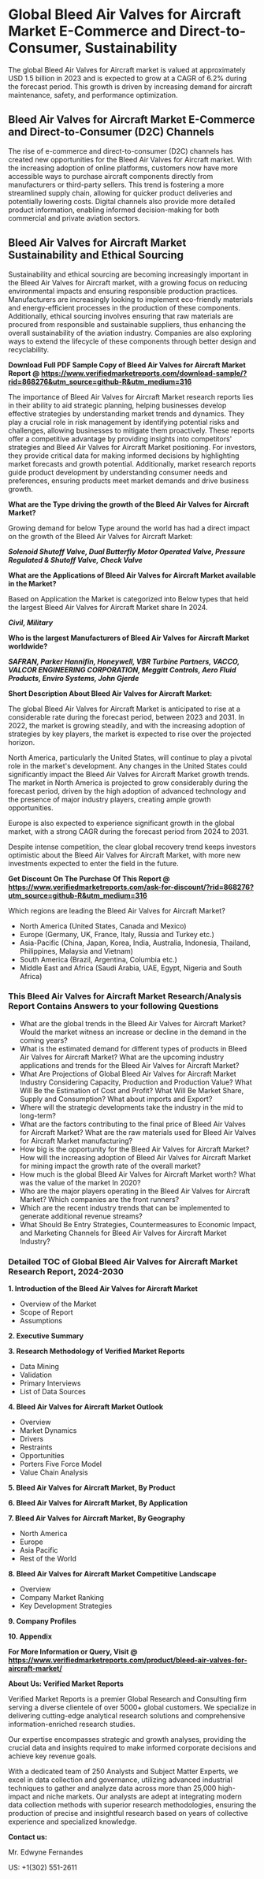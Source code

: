 <h1>Global Bleed Air Valves for Aircraft Market E-Commerce and Direct-to-Consumer, Sustainability</h1><p class=""><p>The global Bleed Air Valves for Aircraft market is valued at approximately USD 1.5 billion in 2023 and is expected to grow at a CAGR of 6.2% during the forecast period. This growth is driven by increasing demand for aircraft maintenance, safety, and performance optimization.</p><h2>Bleed Air Valves for Aircraft Market E-Commerce and Direct-to-Consumer (D2C) Channels</h2><p>The rise of e-commerce and direct-to-consumer (D2C) channels has created new opportunities for the Bleed Air Valves for Aircraft market. With the increasing adoption of online platforms, customers now have more accessible ways to purchase aircraft components directly from manufacturers or third-party sellers. This trend is fostering a more streamlined supply chain, allowing for quicker product deliveries and potentially lowering costs. Digital channels also provide more detailed product information, enabling informed decision-making for both commercial and private aviation sectors.</p><h2>Bleed Air Valves for Aircraft Market Sustainability and Ethical Sourcing</h2><p>Sustainability and ethical sourcing are becoming increasingly important in the Bleed Air Valves for Aircraft market, with a growing focus on reducing environmental impacts and ensuring responsible production practices. Manufacturers are increasingly looking to implement eco-friendly materials and energy-efficient processes in the production of these components. Additionally, ethical sourcing involves ensuring that raw materials are procured from responsible and sustainable suppliers, thus enhancing the overall sustainability of the aviation industry. Companies are also exploring ways to extend the lifecycle of these components through better design and recyclability.</p></p><p class=""><strong>Download Full PDF Sample Copy of Bleed Air Valves for Aircraft Market Report @ <a href="https://www.verifiedmarketreports.com/download-sample/?rid=868276&utm_source=github-R&utm_medium=316" target="_blank">https://www.verifiedmarketreports.com/download-sample/?rid=868276&utm_source=github-R&utm_medium=316</a></strong></p><p>The importance of&nbsp;Bleed Air Valves for Aircraft Market research reports lies in their ability to aid strategic planning, helping businesses develop effective strategies by understanding market trends and dynamics. They play a crucial role in risk management by identifying potential risks and challenges, allowing businesses to mitigate them proactively. These reports offer a competitive advantage by providing insights into competitors' strategies and Bleed Air Valves for Aircraft Market positioning. For investors, they provide critical data for making informed decisions by highlighting market forecasts and growth potential. Additionally, market research reports guide product development by understanding consumer needs and preferences, ensuring products meet market demands and drive business growth.</p><p><strong>What are the&nbsp;Type driving the growth of the Bleed Air Valves for Aircraft Market?</strong></p><p id="" class="">Growing demand for below Type around the world has had a direct impact on the growth of the Bleed Air Valves for Aircraft Market:</p><p class=""><em><strong>Solenoid Shutoff Valve, Dual Butterfly Motor Operated Valve, Pressure Regulated & Shutoff Valve, Check Valve</strong></em></p><p class=""><strong>What are the&nbsp;Applications&nbsp;of Bleed Air Valves for Aircraft Market available in the Market?</strong></p><p id="" class="">Based on Application the Market is categorized into Below types that held the largest Bleed Air Valves for Aircraft Market share In 2024.</p><p class=""><em><strong>Civil, Military</strong></em></p><p class=""><strong>Who is the largest Manufacturers of Bleed Air Valves for Aircraft Market worldwide?</strong></p><p><em><strong>SAFRAN, Parker Hannifin, Honeywell, VBR Turbine Partners, VACCO, VALCOR ENGINEERING CORPORATION, Meggitt Controls, Aero Fluid Products, Enviro Systems, John Gjerde</strong></em></p><p id="" class=""><strong>Short Description About Bleed Air Valves for Aircraft Market:</strong></p><p>The global Bleed Air Valves for Aircraft Market is anticipated to rise at a considerable rate during the forecast period, between 2023 and 2031. In 2022, the market is growing steadily, and with the increasing adoption of strategies by key players, the market is expected to rise over the projected horizon.</p><p>North America, particularly the United States, will continue to play a pivotal role in the market's development. Any changes in the United States could significantly impact the Bleed Air Valves for Aircraft Market growth trends. The market in North America is projected to grow considerably during the forecast period, driven by the high adoption of advanced technology and the presence of major industry players, creating ample growth opportunities.</p><p>Europe is also expected to experience significant growth in the global market, with a strong CAGR during the forecast period from 2024 to 2031.</p><p>Despite intense competition, the clear global recovery trend keeps investors optimistic about the Bleed Air Valves for Aircraft Market, with more new investments expected to enter the field in the future.</p><p id="" class=""><strong>Get Discount On The Purchase Of This Report @ <a href="https://www.verifiedmarketreports.com/ask-for-discount/?rid=868276?utm_source=github-R&utm_medium=316" target="_blank">https://www.verifiedmarketreports.com/ask-for-discount/?rid=868276?utm_source=github-R&utm_medium=316</a></strong></p><p class="">Which regions are leading the Bleed Air Valves for Aircraft Market?</p><ul><li>North America (United States, Canada and Mexico)</li><li>Europe (Germany, UK, France, Italy, Russia and Turkey etc.)</li><li>Asia-Pacific (China, Japan, Korea, India, Australia, Indonesia, Thailand, Philippines, Malaysia and Vietnam)</li><li>South America (Brazil, Argentina, Columbia etc.)</li><li>Middle East and Africa (Saudi Arabia, UAE, Egypt, Nigeria and South Africa)</li></ul><h3 id="" class="">This Bleed Air Valves for Aircraft Market Research/Analysis Report Contains Answers to your following Questions</h3><ul><li>What are the global trends in the Bleed Air Valves for Aircraft Market? Would the market witness an increase or decline in the demand in the coming years?</li><li>What is the estimated demand for different types of products in Bleed Air Valves for Aircraft Market? What are the upcoming industry applications and trends for the Bleed Air Valves for Aircraft Market?</li><li>What Are Projections of Global Bleed Air Valves for Aircraft Market Industry Considering Capacity, Production and Production Value? What Will Be the Estimation of Cost and Profit? What Will Be Market Share, Supply and Consumption? What about imports and Export?</li><li>Where will the strategic developments take the industry in the mid to long-term?</li><li>What are the factors contributing to the final price of Bleed Air Valves for Aircraft Market? What are the raw materials used for Bleed Air Valves for Aircraft Market manufacturing?</li><li>How big is the opportunity for the Bleed Air Valves for Aircraft Market? How will the increasing adoption of Bleed Air Valves for Aircraft Market for mining impact the growth rate of the overall market?</li><li>How much is the global Bleed Air Valves for Aircraft Market worth? What was the value of the market In 2020?</li><li>Who are the major players operating in the Bleed Air Valves for Aircraft Market? Which companies are the front runners?</li><li>Which are the recent industry trends that can be implemented to generate additional revenue streams?</li><li>What Should Be Entry Strategies, Countermeasures to Economic Impact, and Marketing Channels for Bleed Air Valves for Aircraft Market Industry?</li></ul><h3 id="" class="">Detailed TOC of Global Bleed Air Valves for Aircraft Market Research Report, 2024-2030</h3><p id="" class=""><strong>1. Introduction of the Bleed Air Valves for Aircraft Market</strong></p><ul><li>Overview of the Market</li><li>Scope of Report</li><li>Assumptions</li></ul><p id="" class=""><strong>2. Executive Summary</strong></p><p id="" class=""><strong>3. Research Methodology of Verified Market Reports</strong></p><ul><li>Data Mining</li><li>Validation</li><li>Primary Interviews</li><li>List of Data Sources</li></ul><p id="" class=""><strong>4. Bleed Air Valves for Aircraft Market Outlook</strong></p><ul><li>Overview</li><li>Market Dynamics</li><li>Drivers</li><li>Restraints</li><li>Opportunities</li><li>Porters Five Force Model</li><li>Value Chain Analysis</li></ul><p id="" class=""><strong>5. Bleed Air Valves for Aircraft Market, By Product</strong></p><p id="" class=""><strong>6. Bleed Air Valves for Aircraft Market, By Application</strong></p><p id="" class=""><strong>7. Bleed Air Valves for Aircraft Market, By Geography</strong></p><ul><li>North America</li><li>Europe</li><li>Asia Pacific</li><li>Rest of the World</li></ul><p id="" class=""><strong>8. Bleed Air Valves for Aircraft Market Competitive Landscape</strong></p><ul><li>Overview</li><li>Company Market Ranking</li><li>Key Development Strategies</li></ul><p id="" class=""><strong>9. Company Profiles</strong></p><p id="" class=""><strong>10. Appendix</strong></p><p id="" class=""><strong>For More Information or Query, Visit @ <a href="https://www.verifiedmarketreports.com/product/bleed-air-valves-for-aircraft-market/" target="_blank">https://www.verifiedmarketreports.com/product/bleed-air-valves-for-aircraft-market/</a></strong></p><p id="" class=""><strong>About Us: Verified Market Reports</strong></p><p id="" class="">Verified Market Reports is a premier Global Research and Consulting firm serving a diverse clientele of over 5000+ global customers. We specialize in delivering cutting-edge analytical research solutions and comprehensive information-enriched research studies.</p><p id="" class="">Our expertise encompasses strategic and growth analyses, providing the crucial data and insights required to make informed corporate decisions and achieve key revenue goals.</p><p id="" class="">With a dedicated team of 250 Analysts and Subject Matter Experts, we excel in data collection and governance, utilizing advanced industrial techniques to gather and analyze data across more than 25,000 high-impact and niche markets. Our analysts are adept at integrating modern data collection methods with superior research methodologies, ensuring the production of precise and insightful research based on years of collective experience and specialized knowledge.</p><p id="" class=""><strong>Contact us:</strong></p><p id="" class="">Mr. Edwyne Fernandes</p><p id="" class="">US: +1(302) 551-2611</p>